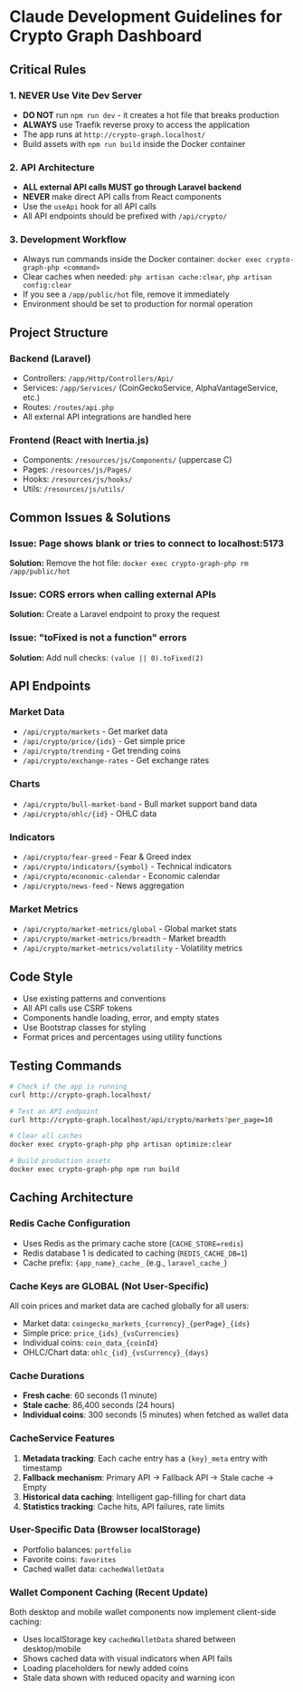 # Claude Development Guidelines for Crypto Graph Dashboard

## Critical Rules

### 1. NEVER Use Vite Dev Server
- **DO NOT** run `npm run dev` - it creates a hot file that breaks production
- **ALWAYS** use Traefik reverse proxy to access the application
- The app runs at `http://crypto-graph.localhost/`
- Build assets with `npm run build` inside the Docker container

### 2. API Architecture
- **ALL external API calls MUST go through Laravel backend**
- **NEVER** make direct API calls from React components
- Use the `useApi` hook for all API calls
- All API endpoints should be prefixed with `/api/crypto/`

### 3. Development Workflow
- Always run commands inside the Docker container: `docker exec crypto-graph-php <command>`
- Clear caches when needed: `php artisan cache:clear`, `php artisan config:clear`
- If you see a `/app/public/hot` file, remove it immediately
- Environment should be set to production for normal operation

## Project Structure

### Backend (Laravel)
- Controllers: `/app/Http/Controllers/Api/`
- Services: `/app/Services/` (CoinGeckoService, AlphaVantageService, etc.)
- Routes: `/routes/api.php`
- All external API integrations are handled here

### Frontend (React with Inertia.js)
- Components: `/resources/js/Components/` (uppercase C)
- Pages: `/resources/js/Pages/`
- Hooks: `/resources/js/hooks/`
- Utils: `/resources/js/utils/`

## Common Issues & Solutions

### Issue: Page shows blank or tries to connect to localhost:5173
**Solution:** Remove the hot file: `docker exec crypto-graph-php rm /app/public/hot`

### Issue: CORS errors when calling external APIs
**Solution:** Create a Laravel endpoint to proxy the request

### Issue: "toFixed is not a function" errors
**Solution:** Add null checks: `(value || 0).toFixed(2)`

## API Endpoints

### Market Data
- `/api/crypto/markets` - Get market data
- `/api/crypto/price/{ids}` - Get simple price
- `/api/crypto/trending` - Get trending coins
- `/api/crypto/exchange-rates` - Get exchange rates

### Charts
- `/api/crypto/bull-market-band` - Bull market support band data
- `/api/crypto/ohlc/{id}` - OHLC data

### Indicators
- `/api/crypto/fear-greed` - Fear & Greed index
- `/api/crypto/indicators/{symbol}` - Technical indicators
- `/api/crypto/economic-calendar` - Economic calendar
- `/api/crypto/news-feed` - News aggregation

### Market Metrics
- `/api/crypto/market-metrics/global` - Global market stats
- `/api/crypto/market-metrics/breadth` - Market breadth
- `/api/crypto/market-metrics/volatility` - Volatility metrics

## Code Style
- Use existing patterns and conventions
- All API calls use CSRF tokens
- Components handle loading, error, and empty states
- Use Bootstrap classes for styling
- Format prices and percentages using utility functions

## Testing Commands
```bash
# Check if the app is running
curl http://crypto-graph.localhost/

# Test an API endpoint
curl http://crypto-graph.localhost/api/crypto/markets?per_page=10

# Clear all caches
docker exec crypto-graph-php php artisan optimize:clear

# Build production assets
docker exec crypto-graph-php npm run build
```

## Caching Architecture

### Redis Cache Configuration
- Uses Redis as the primary cache store (`CACHE_STORE=redis`)
- Redis database 1 is dedicated to caching (`REDIS_CACHE_DB=1`)
- Cache prefix: `{app_name}_cache_` (e.g., `laravel_cache_`)

### Cache Keys are GLOBAL (Not User-Specific)
All coin prices and market data are cached globally for all users:
- Market data: `coingecko_markets_{currency}_{perPage}_{ids}`
- Simple price: `price_{ids}_{vsCurrencies}`
- Individual coins: `coin_data_{coinId}`
- OHLC/Chart data: `ohlc_{id}_{vsCurrency}_{days}`

### Cache Durations
- **Fresh cache**: 60 seconds (1 minute)
- **Stale cache**: 86,400 seconds (24 hours)
- **Individual coins**: 300 seconds (5 minutes) when fetched as wallet data

### CacheService Features
1. **Metadata tracking**: Each cache entry has a `{key}_meta` entry with timestamp
2. **Fallback mechanism**: Primary API → Fallback API → Stale cache → Empty
3. **Historical data caching**: Intelligent gap-filling for chart data
4. **Statistics tracking**: Cache hits, API failures, rate limits

### User-Specific Data (Browser localStorage)
- Portfolio balances: `portfolio`
- Favorite coins: `favorites`
- Cached wallet data: `cachedWalletData`

### Wallet Component Caching (Recent Update)
Both desktop and mobile wallet components now implement client-side caching:
- Uses localStorage key `cachedWalletData` shared between desktop/mobile
- Shows cached data with visual indicators when API fails
- Loading placeholders for newly added coins
- Stale data shown with reduced opacity and warning icon